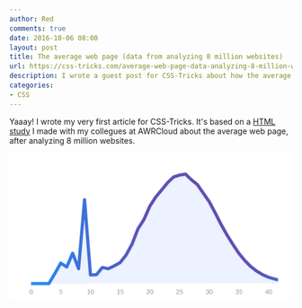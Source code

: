 ```yaml
---
author: Red
comments: true
date: 2016-10-06 08:00
layout: post
title: The average web page (data from analyzing 8 million websites)
url: https://css-tricks.com/average-web-page-data-analyzing-8-million-websites/
description: I wrote a guest post for CSS-Tricks about how the average web page looks like, after analyzing 8 million websites.
categories:
- CSS
---
```


Yaaay! I wrote my very first article for CSS-Tricks. It's based on a [HTML study](https://www.advancedwebranking.com/html/) I made with my collegues at AWRCloud about the average web page, after analyzing 8 million websites.

![HTML elements frequency for the average web page](/dist/uploads/2016/10/html-elements-average.png)